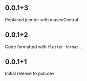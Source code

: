 ## 0.0.1+3

Replaced jcenter with mavenCentral

## 0.0.1+2

Code formatted with `flutter format .`

## 0.0.1+1

Initial release to pub.dev
